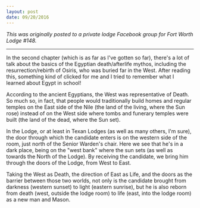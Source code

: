 ```yaml
---
layout: post
date: 09/20/2016
---
```

*This was originally posted to a private lodge Facebook group for Fort Worth Lodge #148.*

* * *

In the second chapter (which is as far as I've gotten so far), there's a lot of talk about the basics of the Egyptian death/afterlife mythos, including the resurrection/rebirth of Osiris, who was buried far in the West. After reading this, something kind of clicked for me and I tried to remember what I learned about Egypt in school!

According to the ancient Egyptians, the West was representative of Death. So much so, in fact, that people would traditionally build homes and regular temples on the East side of the Nile (the land of the living, where the Sun rose) instead of on the West side where tombs and funerary temples were built (the land of the dead, where the Sun set).

In the Lodge, or at least in Texan Lodges (as well as many others, I'm sure), the door through which the candidate enters is on the western side of the room, just north of the Senior Warden's chair. Here we see that he's in a dark place, being on the "west bank" where the sun sets (as well as towards the North of the Lodge). By receiving the candidate, we bring him through the doors of the Lodge, from West to East.

Taking the West as Death, the direction of East as Life, and the doors as the barrier between those two worlds, not only is the candidate brought from darkness (western sunset) to light (eastern sunrise), but he is also reborn from death (west, outside the lodge room) to life (east, into the lodge room) as a new man and Mason.
